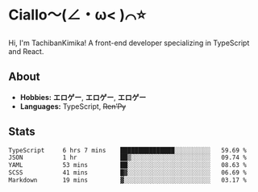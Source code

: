 # Ciallo～(∠・ω< )⌒⭐️

Hi, I'm TachibanKimika! A front-end developer specializing in TypeScript and React.

## About
- **Hobbies:** **エロゲー**, **エロゲー**, **エロゲー**
- **Languages:** TypeScript, ~~Ren’Py~~

## Stats
<!--START_SECTION:waka-->

```txt
TypeScript     6 hrs 7 mins    ███████████████░░░░░░░░░░   59.69 %
JSON           1 hr            ██▒░░░░░░░░░░░░░░░░░░░░░░   09.74 %
YAML           53 mins         ██░░░░░░░░░░░░░░░░░░░░░░░   08.63 %
SCSS           41 mins         █▓░░░░░░░░░░░░░░░░░░░░░░░   06.69 %
Markdown       19 mins         ▓░░░░░░░░░░░░░░░░░░░░░░░░   03.17 %
```

<!--END_SECTION:waka-->

<!-- ![Metrics](https://metrics.lecoq.io/TachibanaKimika?template=classic&base.activity=0&base.community=0&base.repositories=0&languages=1&isocalendar=1&isocalendar.duration=half-year&languages.limit=8&languages.sections=most-used&languages.colors=github&languages.threshold=0%25&languages.indepth=false&languages.recent.load=300&languages.recent.days=14&config.timezone=Asia%2FShanghai)
 -->
